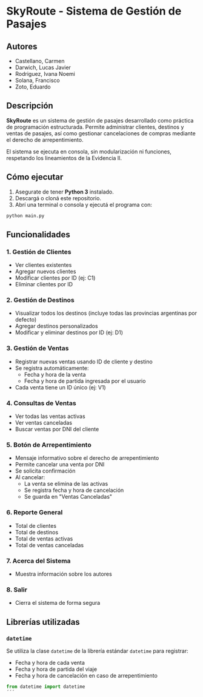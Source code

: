 # SkyRoute - Sistema de Gestión de Pasajes

## Autores

- Castellano, Carmen
- Darwich, Lucas Javier
- Rodriguez, Ivana Noemi
- Solana, Francisco
- Zoto, Eduardo

## Descripción

**SkyRoute** es un sistema de gestión de pasajes desarrollado como práctica de programación estructurada. Permite administrar clientes, destinos y ventas de pasajes, así como gestionar cancelaciones de compras mediante el derecho de arrepentimiento.

El sistema se ejecuta en consola, sin modularización ni funciones, respetando los lineamientos de la Evidencia II.

## Cómo ejecutar

1. Asegurate de tener **Python 3** instalado.
2. Descargá o cloná este repositorio.
3. Abrí una terminal o consola y ejecutá el programa con:

```bash
python main.py
```

## Funcionalidades

### 1. Gestión de Clientes

- Ver clientes existentes
- Agregar nuevos clientes
- Modificar clientes por ID (ej: C1)
- Eliminar clientes por ID

### 2. Gestión de Destinos

- Visualizar todos los destinos (incluye todas las provincias argentinas por defecto)
- Agregar destinos personalizados
- Modificar y eliminar destinos por ID (ej: D1)

### 3. Gestión de Ventas

- Registrar nuevas ventas usando ID de cliente y destino
- Se registra automáticamente:
  - Fecha y hora de la venta
  - Fecha y hora de partida ingresada por el usuario
- Cada venta tiene un ID único (ej: V1)

### 4. Consultas de Ventas

- Ver todas las ventas activas
- Ver ventas canceladas
- Buscar ventas por DNI del cliente

### 5. Botón de Arrepentimiento

- Mensaje informativo sobre el derecho de arrepentimiento
- Permite cancelar una venta por DNI
- Se solicita confirmación
- Al cancelar:
  - La venta se elimina de las activas
  - Se registra fecha y hora de cancelación
  - Se guarda en "Ventas Canceladas"

### 6. Reporte General

- Total de clientes
- Total de destinos
- Total de ventas activas
- Total de ventas canceladas

### 7. Acerca del Sistema

- Muestra información sobre los autores

### 8. Salir

- Cierra el sistema de forma segura

## Librerías utilizadas

### `datetime`

Se utiliza la clase `datetime` de la librería estándar `datetime` para registrar:

- Fecha y hora de cada venta
- Fecha y hora de partida del viaje
- Fecha y hora de cancelación en caso de arrepentimiento

```python
from datetime import datetime
´´´
```
